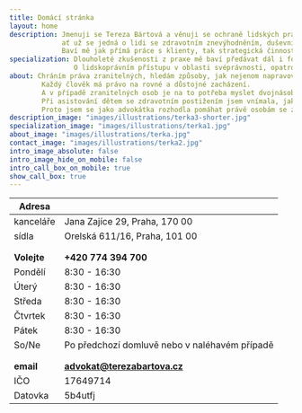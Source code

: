 ```yaml
---
title: Domácí stránka
layout: home
description: Jmenuji se Tereza Bártová a věnuji se ochraně lidských práv se zaměřením na zranitelné skupiny,
             ať už se jedná o lidi se zdravotním znevýhodněním, duševním onemocněním, seniory nebo děti v těžké životní situaci.
             Baví mě jak přímá práce s klienty, tak strategická činnost zaměřená na systematické zlepšování postavení lidí v obtížných životních situacích.
specialization: Dlouholeté zkušenosti z praxe mě baví předávat dál i formou lektorské činnosti.
                O lidskoprávním přístupu v oblasti svéprávnosti, opatrovnictví nebo rozhodování s podporou školím veřejné opatrovníky, sociální pracovníky, asistenty pedagogů.
about: Chráním práva zranitelných, hledám způsoby, jak nejenom napravovat, ale i předcházet porušování základních lidských práv.
        Každý člověk má právo na rovné a důstojné zacházení.
        A v případě zranitelných osob je na to potřeba myslet dvojnásob.
        Při asistování dětem se zdravotním postižením jsem vnímala, jak systém komplikuje jejich životy, nerespektuje jejich potřeby a jejich rodinám neposkytuje dostatečnou podporu.
        Proto jsem se jako advokátka rozhodla pomáhat právě osobám se zdravotním postižením nebo duševním onemocněním, uprchlíkům a migrantům, seniorům a dětem v těžké životní situaci.
description_image: "images/illustrations/terka3-shorter.jpg"
specialization_image: "images/illustrations/terka1.jpg"
about_image: "images/illustrations/terka.jpg"
contact_image: "images/illustrations/terka2.jpg"
intro_image_absolute: false
intro_image_hide_on_mobile: false
intro_call_box_on_mobile: true
show_call_box: true
---
```


| Adresa    |                 |
| --------- | --------------- |
| kanceláře | Jana Zajíce 29, Praha, 170 00 |
| sídla     | Orelská 611/16, Praha, 101 00 |
|                   |      |
|                   |      |
| **Volejte**       | **+420 774 394 700** |
| Pondělí   | 8:30 - 16:30 |
| Úterý     | 8:30 - 16:30 |
| Středa    | 8:30 - 16:30 |
| Čtvrtek   | 8:30 - 16:30 |
| Pátek     | 8:30 - 16:30 |
| So/Ne     | Po předchozí domluvě nebo v naléhavém případě |
|           |            |
|           |            |
|**email** | **advokat@terezabartova.cz**  |
|IČO | 17649714      |
|Datovka     | 5b4utfj |

